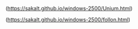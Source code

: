 (https://sakalt.github.io/windows-2500/Unium.html)

(https://sakalt.github.io/windows-2500/follon.html)
